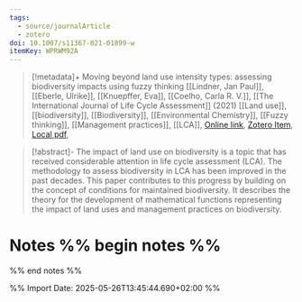 ```yaml
---
tags:
  - source/journalArticle
  - zotero
doi: 10.1007/s11367-021-01899-w
itemKey: WPRWM92A
---
```

>[!metadata]+
> Moving beyond land use intensity types: assessing biodiversity impacts using fuzzy thinking
> [[Lindner, Jan Paul]], [[Eberle, Ulrike]], [[Knuepffer, Eva]], [[Coelho, Carla R. V.]], 
> [[The International Journal of Life Cycle Assessment]] (2021)
> [[Land use]], [[biodiversity]], [[Biodiversity]], [[Environmental Chemistry]], [[Fuzzy thinking]], [[Management practices]], [[LCA]], 
> [Online link](https://doi.org/10.1007/s11367-021-01899-w), [Zotero Item](zotero://select/library/items/WPRWM92A), [Local pdf](file://C:/Users/aburg/Documents/references/zotero/storage/94RC2TCI/Lindner2021_Movingland.pdf), 

>[!abstract]-
>The impact of land use on biodiversity is a topic that has received considerable attention in life cycle assessment (LCA). The methodology to assess biodiversity in LCA has been improved in the past decades. This paper contributes to this progress by building on the concept of conditions for maintained biodiversity. It describes the theory for the development of mathematical functions representing the impact of land uses and management practices on biodiversity.

# Notes %% begin notes %%

%% end notes %%




%% Import Date: 2025-05-26T13:45:44.690+02:00 %%
